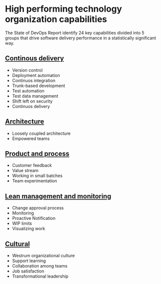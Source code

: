 # High performing technology organization capabilities


The State of DevOps Report identify 24 key capabilities divided into 5 groups that drive software delivery performance in a statistically significant way.


## [Continous delivery](Continuous%20delivery/)
* Version control
* Deployment automation
* Continuos integration
* Trunk-based development
* Test automation 
* Test data management
* Shift left on security
* Continuos delivery


## [Architecture](Architecture)
* Loosely coupled architecture
* Empowered teams


## [Product and process](Product%20and%20process)
* Customer feedback
* Value stream
* Working in small batches
* Team experimentation


## [Lean management and monitoring](Lean%20management%20and%20monitoring)
* Change approval process
* Monitoring 
* Proactive Notification 
* WIP limits 
* Visualizing work 


## [Cultural](Cultural)
* Westrum organizational culture
* Support learning
* Collaboration among teams
* Job satisfaction
* Transformational leadership


